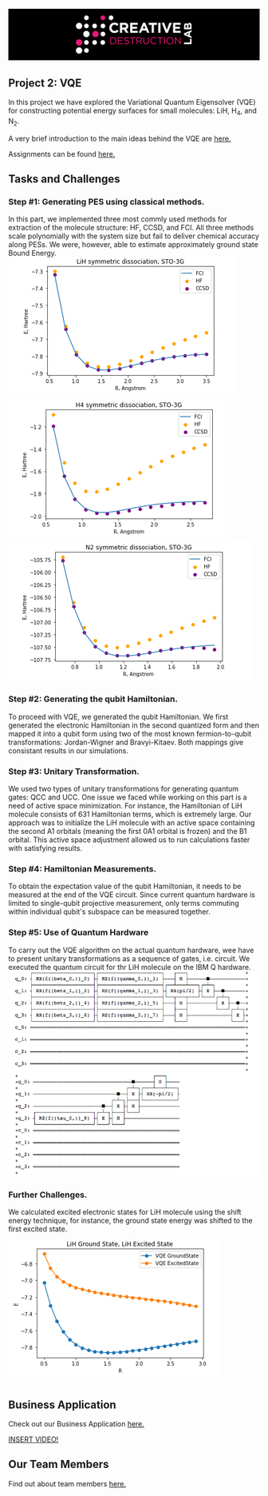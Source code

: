 ![CDL 2020 Cohort Project](../figures/CDL_logo.jpg)

## Project 2: VQE

In this project we have explored the Variational Quantum Eigensolver (VQE) for constructing potential energy surfaces for small molecules: LiH, H<sub>4</sub>, and N<sub>2</sub>.

A very brief introduction to the main ideas behind the VQE are 
[here.](https://github.com/CDL-Quantum/CohortProject_2020/blob/master/CDL_2020_docs.pdf)

Assignments can be found [here.](https://github.com/CDL-Quantum/CohortProject_2020/blob/master/Project_2_VQE_Molecules/Project_2_LandingPage.pdf)

## Tasks and Challenges


### Step #1: Generating PES using classical methods.

In this part, we implemented three most commly used methods for extraction of the molecule structure: HF, CCSD, and FCI. All three methods scale polynomially with the system size  but fail to deliver chemical accuracy along PESs. We were, however, able to estimate approximately ground state Bound Energy.  
![LIH Classica](img/lih_classical.png)
![H4 Classica](img/h4_classical.png)
![N2 Classica](img/n2_classical.png)


### Step #2: Generating the qubit Hamiltonian.

To proceed with VQE, we generated the qubit Hamiltonian. We first generated the electronic Hamiltonian in the second quantized form and then mapped it into a qubit form using two of the most known fermion-to-qubit transformations: Jordan-Wigner and Bravyi-Kitaev. Both mappings give consistant results in our simulations.

### Step #3: Unitary Transformation.

We used two types of unitary transformations for generating quantum gates: QCC and UCC. One issue we faced while working on this part is a need of active space minimization. For instance, the Hamiltonian of LiH molecule consists of 631 Hamiltonian terms, which is extremely large. Our approach was to initialize the LiH molecule with an active space containing the second A1 orbitals (meaning the first 0A1 orbital is frozen) and the B1 orbital. This active space adjustment allowed us to run calculations faster with satisfying results. 

### Step #4: Hamiltonian Measurements.

To obtain the expectation value of the qubit Hamiltonian, it needs to be measured at the end of the VQE circuit. Since current quantum hardware is limited to single-qubit projective measurement, only terms commuting within individual qubit's subspace can be measured together.

### Step #5: Use of Quantum Hardware

To carry out the VQE algorithm on the actual quantum hardware, wee have to present unitary transformations as a sequence of gates, i.e. circuit. We executed the quantum circuit for thr LiH molecule on the IBM Q hardware.
![LiH q circuit](img/circuit.png)


### Further Challenges.

We calculated excited electronic states for LiH molecule using the shift energy technique, for instance, the ground state energy was shifted to the first excited state.

![LiH molecule.](img/lih_excited.png)


## Business Application

Check out our Business Application [here.](https://github.com/Anand270294/CohortProject_2020/blob/master/Project_2_VQE_Molecules/BusinessApplication.md)

[INSERT VIDEO!]()

## Our Team Members

Find out about team members [here.](https://github.com/Anand270294/CohortProject_2020/blob/master/Project_2_VQE_Molecules/Contributions.md)


